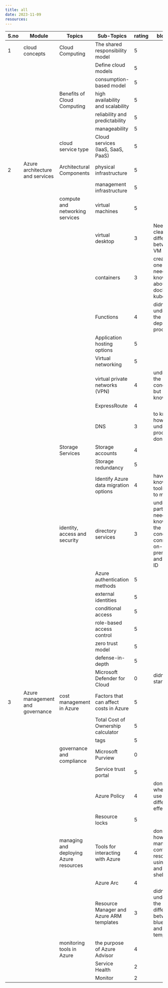 ```yaml
---
title: all
date: 2023-11-09
resources:
---
```

   
| S.no | Module                          | Topics                                 | Sub-Topics                               | rating | blockers                                                                                    |
| ---- | ------------------------------- | -------------------------------------- | ---------------------------------------- | ------ | ------------------------------------------------------------------------------------------- |
| 1    | cloud concepts                  | Cloud Computing                        | The shared responsibility model          | 5      |                                                                                             |
|      |                                 |                                        | Define cloud models                      | 5      |                                                                                             |
|      |                                 |                                        | consumption-based model                  | 5      |                                                                                             |
|      |                                 | Benefits of Cloud Computing            | high availability and scalability        | 5      |                                                                                             |
|      |                                 |                                        | reliability and predictability           | 5      |                                                                                             |
|      |                                 |                                        | manageability                            | 5      |                                                                                             |
|      |                                 | cloud service type                     | Cloud services (IaaS, SaaS, PaaS)        | 5      |                                                                                             |
| 2    | Azure architecture and services | Architectural Components               | physical infrastructure                  | 5      |                                                                                             |
|      |                                 |                                        | management infrastructure                | 5      |                                                                                             |
|      |                                 | compute and networking services        | virtual machines                         | 5      |                                                                                             |
|      |                                 |                                        | virtual desktop                          | 3      | Need a clear differences between VM and VD                                                  |
|      |                                 |                                        | containers                               | 3      | created one but need to know more about docker and kubernetes                               |
|      |                                 |                                        | Functions                                | 4      | didn't understood the deployment process                                                    |
|      |                                 |                                        | Application hosting options              | 5      |                                                                                             |
|      |                                 |                                        | Virtual networking                       | 5      |                                                                                             |
|      |                                 |                                        | virtual private networks (VPN)           | 4      | understood the concepts but need to know more.                                              |
|      |                                 |                                        | ExpressRoute                             | 4      |                                                                                             |
|      |                                 |                                        | DNS                                      | 3      | to know how the underlying process is done                                                  |
|      |                                 | Storage Services                       | Storage accounts                         | 4      |                                                                                             |
|      |                                 |                                        | Storage redundancy                       | 5      |                                                                                             |
|      |                                 |                                        | Identify Azure data migration options    | 4      | have to know how tools help to migrate                                                      |
|      |                                 | identity, access and security          | directory services                       | 3      | understood partially, need to know about the concept of connecting on-premises and Entra ID |
|      |                                 |                                        | Azure authentication methods             | 5      |                                                                                             |
|      |                                 |                                        | external identities                      | 5      |                                                                                             |
|      |                                 |                                        | conditional access                       | 5      |                                                                                             |
|      |                                 |                                        | role-based access control                | 5      |                                                                                             |
|      |                                 |                                        | zero trust model                         | 5      |                                                                                             |
|      |                                 |                                        | defense-in-depth                         | 5      |                                                                                             |
|      |                                 |                                        | Microsoft Defender for Cloud             | 0      | didn't started                                                                              |
| 3    | Azure management and governance | cost management in Azure               | Factors that can affect costs in Azure   | 5      |                                                                                             |
|      |                                 |                                        | Total Cost of Ownership calculator       | 5      |                                                                                             |
|      |                                 |                                        | tags                                     | 5      |                                                                                             |
|      |                                 | governance and compliance              | Microsoft Purview                        | 0      |                                                                                             |
|      |                                 |                                        | Service trust portal                     | 5      |                                                                                             |
|      |                                 |                                        | Azure Policy                             | 4      | don’t know when to use different effects                                                    |
|      |                                 |                                        | Resource locks                           | 5      |                                                                                             |
|      |                                 | managing and deploying Azure resources | Tools for interacting with Azure         | 4      | don’t know how to manage, configure resources using CLI and cloud shell                     |
|      |                                 |                                        | Azure Arc                                | 4      |                                                                                             |
|      |                                 |                                        | Resource Manager and Azure ARM templates | 3      | didn't understood the difference between blueprints and templates                           |
|      |                                 | monitoring tools in Azure              | the purpose of Azure Advisor             | 4      |                                                                                             |
|      |                                 |                                        | Service Health                           | 2      |                                                                                             |
|      |                                 |                                        | Monitor                                  | 2      |                                                                                             |

